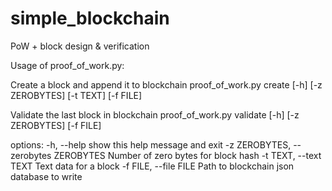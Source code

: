 # simple_blockchain
PoW + block design &amp; verification


Usage of proof_of_work.py:

Create a block and append it to blockchain
proof_of_work.py create [-h] [-z ZEROBYTES] [-t TEXT] [-f FILE]

Validate the last block in blockchain
proof_of_work.py validate [-h] [-z ZEROBYTES] [-f FILE]

options:
  -h, --help            show this help message and exit
  -z ZEROBYTES, --zerobytes ZEROBYTES
                        Number of zero bytes for block hash
  -t TEXT, --text TEXT  Text data for a block
  -f FILE, --file FILE  Path to blockchain json database to write
